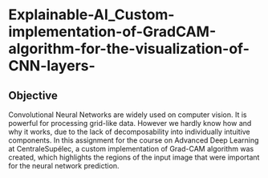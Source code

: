# Explainable-AI_Custom-implementation-of-GradCAM-algorithm-for-the-visualization-of-CNN-layers-

## Objective
Convolutional Neural Networks are widely used on computer vision. It is powerful for processing grid-like data. However we hardly know how and why it works, due to the lack of decomposability into individually intuitive components. In this assignment for the course on Advanced Deep Learning at CentraleSupélec, a custom implementation of Grad-CAM algorithm was created, which highlights the regions of the input image that were important for the neural network prediction.
